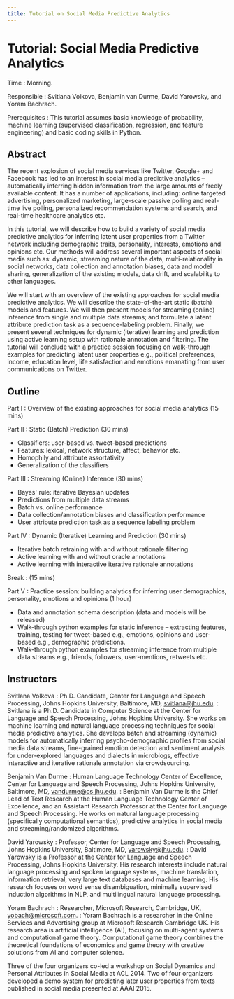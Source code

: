 ```yaml
---
title: Tutorial on Social Media Predictive Analytics
---
```


# Tutorial: Social Media Predictive Analytics

Time
: Morning.

Responsible
: Svitlana Volkova, Benjamin van Durme, David Yarowsky, and Yoram Bachrach.

Prerequisites
: This tutorial assumes basic knowledge of probability, machine learning (supervised
classification, regression, and feature engineering) and basic coding skills in Python.

## Abstract

The recent explosion of social media services like Twitter, Google+ and Facebook
has led to an interest in social media predictive analytics – automatically inferring hidden
information from the large amounts of freely available content. It has a number
of applications, including: online targeted advertising, personalized marketing, large-scale
passive polling and real-time live polling, personalized recommendation systems
and search, and real-time healthcare analytics etc.

In this tutorial, we will describe how to build a variety of social media predictive analytics
for inferring latent user properties from a Twitter network including demographic
traits, personality, interests, emotions and opinions etc. Our methods will address several
important aspects of social media such as: dynamic, streaming nature of the data,
multi-relationality in social networks, data collection and annotation biases, data and
model sharing, generalization of the existing models, data drift, and scalability to other
languages.

We will start with an overview of the existing approaches for social media predictive
analytics. We will describe the state-of-the-art static (batch) models and features.
We will then present models for streaming (online) inference from single and multiple
data streams; and formulate a latent attribute prediction task as a sequence-labeling
problem. Finally, we present several techniques for dynamic (iterative) learning and
prediction using active learning setup with rationale annotation and filtering.
The tutorial will conclude with a practice session focusing on walk-through examples
for predicting latent user properties e.g., political preferences, income, education
level, life satisfaction and emotions emanating from user communications on Twitter.

## Outline

Part I
: Overview of the existing approaches for social media analytics (15 mins)

Part II 
: Static (Batch) Prediction (30 mins)

  - Classifiers: user-based vs. tweet-based predictions
  - Features: lexical, network structure, affect, behavior etc.
  - Homophily and attribute assortativity
  - Generalization of the classifiers

Part III
: Streaming (Online) Inference (30 mins)

  - Bayes' rule: iterative Bayesian updates
  - Predictions from multiple data streams
  - Batch vs. online performance
  - Data collection/annotation biases and classification performance
  - User attribute prediction task as a sequence labeling problem

Part IV
: Dynamic (Iterative) Learning and Prediction (30 mins)

  - Iterative batch retraining with and without rationale filtering
  - Active learning with and without oracle annotations
  - Active learning with interactive iterative rationale annotations

Break
: (15 mins)

Part V
: Practice session: building analytics for inferring user demographics, personality,
emotions and opinions (1 hour)

  - Data and annotation schema description (data and models will be released)
  - Walk-through python examples for static inference – extracting features,
    training, testing for tweet-based e.g., emotions, opinions and user-based
    e.g., demographic predictions.
  - Walk-through python examples for streaming inference from multiple data
    streams e.g., friends, followers, user-mentions, retweets etc.

## Instructors

Svitlana Volkova
: Ph.D. Candidate, Center for Language and Speech Processing,
Johns Hopkins University, Baltimore, MD, <svitlana@jhu.edu>.
: Svitlana is a Ph.D. Candidate in Computer Science at the Center for Language and
Speech Processing, Johns Hopkins University. She works on machine learning
and natural language processing techniques for social media predictive analytics.
She develops batch and streaming (dynamic) models for automatically inferring
psycho-demographic profiles from social media data streams, fine-grained emotion
detection and sentiment analysis for under-explored languages and dialects in microblogs,
effective interactive and iterative rationale annotation via crowdsourcing.

Benjamin Van Durme
: Human Language Technology Center of Excellence, Center
for Language and Speech Processing, Johns Hopkins University, Baltimore, MD,
<vandurme@cs.jhu.edu>.
: Benjamin Van Durme is the Chief Lead of Text Research at the Human Language
Technology Center of Excellence, and an Assistant Research Professor at the Center
for Language and Speech Processing. He works on natural language processing
(specifically computational semantics), predictive analytics in social media and
streaming/randomized algorithms.

David Yarowsky
: Professor, Center for Language and Speech Processing, Johns Hopkins
University, Baltimore, MD, <yarowsky@jhu.edu>.
: David Yarowsky is a Professor at the Center for Language and Speech Processing,
Johns Hopkins University. His research interests include natural language processing
and spoken language systems, machine translation, information retrieval, very
large text databases and machine learning. His research focuses on word sense
disambiguation, minimally supervised induction algorithms in NLP, and multilingual
natural language processing.

Yoram Bachrach
: Researcher, Microsoft Research, Cambridge, UK,
<yobach@microsoft.com>.
: Yoram Bachrach is a researcher in the Online Services and Advertising group at
Microsoft Research Cambridge UK. His research area is artificial intelligence (AI),
focusing on multi-agent systems and computational game theory. Computational
game theory combines the theoretical foundations of economics and game theory
with creative solutions from AI and computer science.

Three of the four organizers co-led a workshop on Social Dynamics and Personal Attributes
in Social Media at ACL 2014. Two of four organizers developed a demo system
for predicting later user properties from texts published in social media presented at
AAAI 2015.
